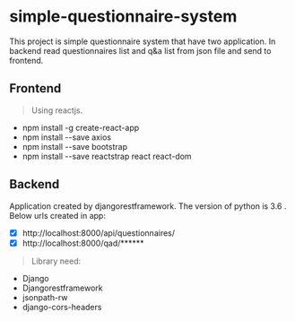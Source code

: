 # simple-questionnaire-system
This project is simple questionnaire system that have two application. 
In backend read questionnaires list and q&a list from json file and send to frontend.

## Frontend

> Using reactjs.
+ npm install -g create-react-app
+ npm install --save axios
+ npm install --save bootstrap
+ npm install --save reactstrap react react-dom



## Backend

Application created by djangorestframework.
The version of python is 3.6 .
Below urls created in app:
- [x] http://localhost:8000/api/questionnaires/
- [x] http://localhost:8000/qad/******

> Library need: 
+ Django 
+ Djangorestframework 
+ jsonpath-rw 
+ django-cors-headers
